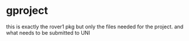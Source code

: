 # gproject
this is exactly the rover1 pkg but only the files needed for the project. and what needs to be submitted to UNI
